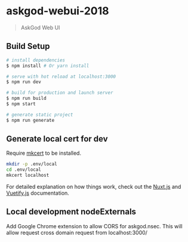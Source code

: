 # askgod-webui-2018

> AskGod Web UI

## Build Setup

``` bash
# install dependencies
$ npm install # Or yarn install

# serve with hot reload at localhost:3000
$ npm run dev

# build for production and launch server
$ npm run build
$ npm start

# generate static project
$ npm run generate
```

## Generate local cert for dev

Require [mkcert](https://github.com/FiloSottile/mkcert) to be installed.

``` bash
mkdir -p .env/local
cd .env/local
mkcert localhost
```

For detailed explanation on how things work, check out the [Nuxt.js](https://github.com/nuxt/nuxt.js) and [Vuetify.js](https://vuetifyjs.com/) documentation.


## Local development nodeExternals

Add Google Chrome extension to allow CORS for askgod.nsec.
This will allow request cross domain request from localhost:3000/
